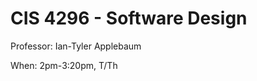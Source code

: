 <h1> CIS 4296 - Software Design </h1>

<p> Professor: Ian-Tyler Applebaum </p>
<p> When: 2pm-3:20pm, T/Th </p>
